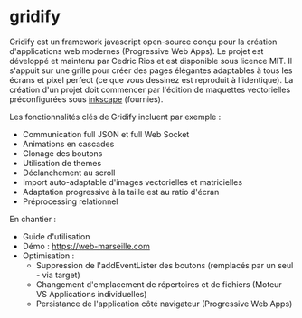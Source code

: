# gridify

Gridify est un framework javascript open-source conçu pour la création d'applications web modernes (Progressive Web Apps).
Le projet est développé et maintenu par Cedric Rios et est disponible sous licence MIT.
Il s'appuit sur une grille pour créer des pages élégantes adaptables à tous les écrans et pixel perfect (ce que vous dessinez est reproduit à l'identique).
La création d'un projet doit commencer par l'édition de maquettes vectorielles préconfigurées sous [inkscape](https://inkscape.org/fr/) (fournies).

Les fonctionnalités clés de Gridify incluent par exemple : 

 - Communication full JSON et full Web Socket
 - Animations en cascades
 - Clonage des boutons
 - Utilisation de themes
 - Déclanchement au scroll
 - Import auto-adaptable d'images vectorielles et matricielles
 - Adaptation progressive à la taille est au ratio d'écran
 - Préprocessing relationnel

En chantier :
  
  - Guide d'utilisation
  - Démo : https://web-marseille.com
  - Optimisation :
     - Suppression de l'addEventLister des boutons (remplacés par un seul - via target)
     - Changement d'emplacement de répertoires et de fichiers (Moteur VS Applications individuelles)
     - Persistance de l'application côté navigateur (Progressive Web Apps)
